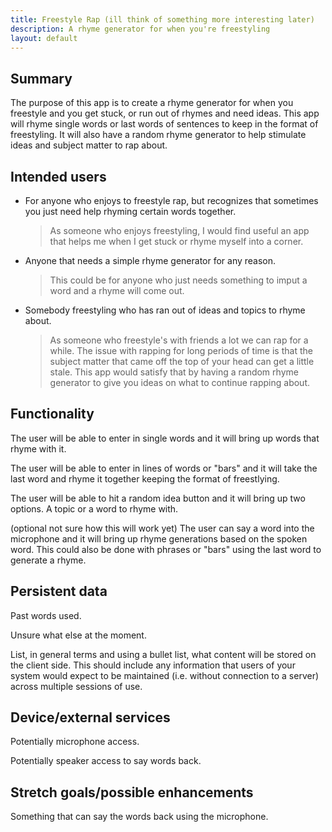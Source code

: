```yaml
---
title: Freestyle Rap (ill think of something more interesting later)
description: A rhyme generator for when you're freestyling 
layout: default
---
```


## Summary

The purpose of this app is to create a rhyme generator for when you freestyle and you get stuck, or run out of rhymes and need ideas. This app will rhyme single words or last words of sentences to keep in the format of freestyling. It will also have a random rhyme generator to help stimulate ideas and subject matter to rap about.

## Intended users

* For anyone who enjoys to freestyle rap, but recognizes that sometimes you just need help rhyming certain words together. 
	>As someone who enjoys freestyling, I would find useful an app that helps me when I get stuck or rhyme myself into a corner.

* Anyone that needs a simple rhyme generator for any reason.
	>This could be for anyone who just needs something to imput a word and a rhyme will come out. 

* Somebody freestyling who has ran out of ideas and topics to rhyme about.
	>As someone who freestyle's with friends a lot we can rap for a while. The issue with rapping for long periods of time is that the subject matter that came off the top of your head can get a little stale. This app would satisfy that by having a random rhyme generator to give you ideas on what to continue rapping about. 

## Functionality

The user will be able to enter in single words and it will bring up words that rhyme with it.

The user will be able to enter in lines of words or "bars" and it will take the last word and rhyme it together keeping the format of freestlying. 

The user will be able to hit a random idea button and it will bring up two options. A topic or a word to rhyme with. 

(optional not sure how this will work yet) The user can say a word into the microphone and it will bring up rhyme generations based on the spoken word. This could also be done with phrases or "bars" using the last word to generate a rhyme. 

## Persistent data

Past words used.

Unsure what else at the moment. 

List, in general terms and using a bullet list, what content will be stored on the client side. This should include any information that users of your system would expect to be maintained (i.e. without connection to a server) across multiple sessions of use. 
    
## Device/external services

Potentially microphone access.

Potentially speaker access to say words back.

## Stretch goals/possible enhancements 

Something that can say the words back using the microphone.
